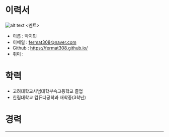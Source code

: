 # 이력서

![alt text]()
<멘트>

- 이름 : 박지민
- 이메일 : fermat308@naver.com
- Github : https://fermat308.github.io/
- 취미 : 

# 학력

- 고려대학교사범대학부속고등학교 졸업
- 한림대학교 컴퓨터공학과 재학중(3학년)


# 경력

----
